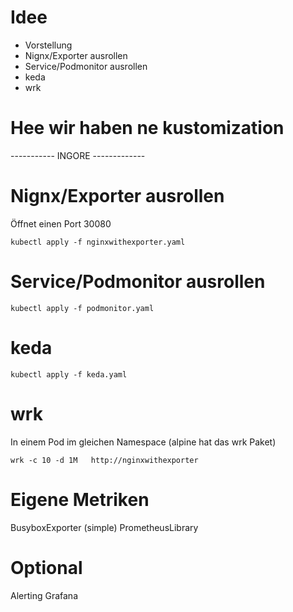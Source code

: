 # Idee 

* Vorstellung
* Nignx/Exporter ausrollen
* Service/Podmonitor ausrollen
* keda
* wrk




# Hee wir haben ne kustomization



----------- INGORE -------------
# Nignx/Exporter ausrollen

Öffnet einen Port 30080

~~~
kubectl apply -f nginxwithexporter.yaml
~~~

# Service/Podmonitor ausrollen

~~~
kubectl apply -f podmonitor.yaml
~~~

# keda

~~~
kubectl apply -f keda.yaml
~~~

# wrk

In einem Pod im gleichen Namespace (alpine hat das wrk Paket)

~~~
wrk -c 10 -d 1M   http://nginxwithexporter
~~~

# Eigene Metriken

BusyboxExporter (simple)
PrometheusLibrary


# Optional

Alerting
Grafana




